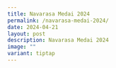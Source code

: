 ```yaml
---
title: Navarasa Medai 2024
permalink: /navarasa-medai-2024/
date: 2024-04-21
layout: post
description: Navarasa Medai 2024
image: ""
variant: tiptap
---
```

